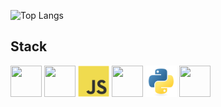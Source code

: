 ![Top Langs](https://github-readme-stats.vercel.app/api/top-langs/?username=lorenzotsouza&layout=compact&langs_count=10&theme=github_dark)

## Stack
<img src="https://cdn.jsdelivr.net/gh/devicons/devicon/icons/html5/html5-original.svg" width="50" height="50" style="max-width:100%;"></img>
<img src="https://cdn.jsdelivr.net/gh/devicons/devicon/icons/css3/css3-original.svg" width="50" height="50" style="max-width:100%;"></img>
<img src="https://github.com/devicons/devicon/blob/master/icons/javascript/javascript-original.svg" width="50" height="50" style="max-width:100%;"></img>
<img src="https://cdn.jsdelivr.net/gh/devicons/devicon/icons/nodejs/nodejs-original.svg" width="50" height="50" style="max-width:100%;"></img>
<img src="https://github.com/devicons/devicon/blob/master/icons/python/python-original.svg" width="50" height="50" style="max-width:100%;"></img>
<img src="https://cdn.jsdelivr.net/gh/devicons/devicon/icons/mysql/mysql-original.svg" width="50" height="50" style="max-width:100%;"></img>
